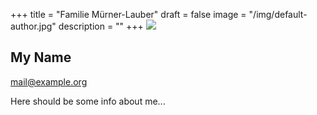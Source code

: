 +++
title = "Familie Mürner-Lauber"
draft = false
image = "/img/default-author.jpg"
description = ""
+++
![](/img/default-author.jpg)

## My Name

mail@example.org

Here should be some info about me...